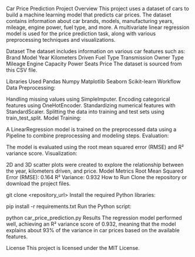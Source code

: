 Car Price Prediction Project
Overview
This project uses a dataset of cars to build a machine learning model that predicts car prices. The dataset contains information about car brands, models, manufacturing years, mileage, engine power, fuel type, and more. A multivariate linear regression model is used for the price prediction task, along with various preprocessing techniques and visualizations.

Dataset
The dataset includes information on various car features such as:
Brand
Model
Year
Kilometers Driven
Fuel Type
Transmission
Owner Type
Mileage
Engine Capacity
Power
Seats
Price
The dataset is sourced from this CSV file.

Libraries Used
Pandas
Numpy
Matplotlib
Seaborn
Scikit-learn
Workflow
Data Preprocessing:

Handling missing values using SimpleImputer.
Encoding categorical features using OneHotEncoder.
Standardizing numerical features with StandardScaler.
Splitting the data into training and test sets using train_test_split.
Model Training:

A LinearRegression model is trained on the preprocessed data using a Pipeline to combine preprocessing and modeling steps.
Evaluation:

The model is evaluated using the root mean squared error (RMSE) and R² variance score.
Visualization:

2D and 3D scatter plots were created to explore the relationship between the year, kilometers driven, and price.
Model Metrics
Root Mean Squared Error (RMSE): 0.164
R² Variance: 0.932
How to Run
Clone the repository or download the project files.


git clone <repository_url>
Install the required Python libraries:

pip install -r requirements.txt
Run the Python script:


python car_price_prediction.py
Results
The regression model performed well, achieving an R² variance score of 0.932, meaning that the model explains about 93% of the variance in car prices based on the available features.

License
This project is licensed under the MIT License.
